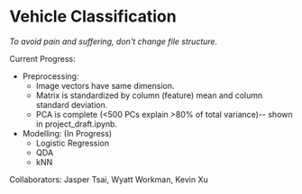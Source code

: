 # Vehicle Classification

*To avoid pain and suffering, don't change file structure.*

Current Progress:
- Preprocessing:
  - Image vectors have same dimension. 
  - Matrix is standardized by column (feature) mean and column standard deviation.
  - PCA is complete (<500 PCs explain >80% of total variance)-- shown in project_draft.ipynb.
- Modelling: (In Progress)
  - Logistic Regression
  - QDA
  - kNN

Collaborators: Jasper Tsai, Wyatt Workman, Kevin Xu
